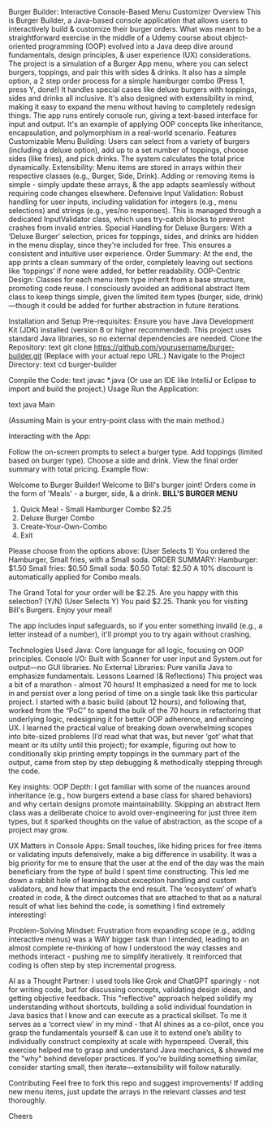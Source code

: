Burger Builder: Interactive Console-Based Menu Customizer
Overview
This is Burger Builder, a Java-based console application that allows users to interactively build & customize their burger orders. 
What was meant to be a straightforward exercise in the middle of a Udemy course about object-oriented programming (OOP) evolved into a Java deep dive around fundamentals, design principles, & user experience (UX) considerations. The project is a simulation of a Burger App menu, where you can select burgers, toppings, and pair this with sides & drinks. 
It also has a simple option, a 2 step order process for a simple hamburger combo (Press 1, press Y, done!) It handles special cases like deluxe burgers with toppings, sides and drinks all inclusive. It's also designed with extensibility in mind, making it easy to expand the menu without having to completely redesign things.
The app runs entirely console run, giving a text-based interface for input and output. It's an example of applying OOP concepts like inheritance, encapsulation, and polymorphism in a real-world scenario.
Features
Customizable Menu Building: Users can select from a variety of burgers (including a deluxe option), add up to a set number of toppings, choose sides (like fries), and pick drinks. The system calculates the total price dynamically.
Extensibility: Menu items are stored in arrays within their respective classes (e.g., Burger, Side, Drink). Adding or removing items is simple - simply update these arrays, & the app adapts seamlessly without requiring code changes elsewhere.
Defensive Input Validation: Robust handling for user inputs, including validation for integers (e.g., menu selections) and strings (e.g., yes/no responses). This is managed through a dedicated InputValidator class, which uses try-catch blocks to prevent crashes from invalid entries.
Special Handling for Deluxe Burgers: With a ‘Deluxe Burger’ selection, prices for toppings, sides, and drinks are hidden in the menu display, since they're included for free. This ensures a consistent and intuitive user experience.
Order Summary: At the end, the app prints a clean summary of the order, completely leaving out sections like ‘toppings’ if none were added, for better readability.
OOP-Centric Design: Classes for each menu item type inherit from a base structure, promoting code reuse. I consciously avoided an additional abstract Item class to keep things simple, given the limited item types (burger, side, drink)—though it could be added for further abstraction in future iterations.

Installation and Setup
Pre-requisites: Ensure you have Java Development Kit (JDK) installed (version 8 or higher recommended). This project uses standard Java libraries, so no external dependencies are needed.
Clone the Repository:
 text
git clone https://github.com/yourusername/burger-builder.git
 (Replace with your actual repo URL.)
Navigate to the Project Directory:
 text
cd burger-builder


Compile the Code:
 text
javac *.java
 (Or use an IDE like IntelliJ or Eclipse to import and build the project.)
Usage
Run the Application:

 text
java Main

 (Assuming Main is your entry-point class with the main method.)


Interacting with the App:


Follow the on-screen prompts to select a burger type.
Add toppings (limited based on burger type).
Choose a side and drink.
View the final order summary with total pricing.
Example flow:

Welcome to Burger Builder!
Welcome to Bill's burger joint!
Orders come in the form of 'Meals' - a burger, side, & a drink.
****BILL'S BURGER MENU****

1. Quick Meal - Small Hamburger Combo $2.25
2. Deluxe Burger Combo
3. Create-Your-Own-Combo 
4. Exit

Please choose from the options above: 
(User Selects 1)
You ordered the Hamburger, Small fries, with a Small soda.
ORDER SUMMARY: 
Hamburger: $1.50
Small fries: $0.50
Small soda: $0.50
Total: $2.50
A 10% discount is automatically applied for Combo meals.

The Grand Total for your order will be $2.25.
Are you happy with this selection? (Y/N)
(User Selects Y)
You paid $2.25. Thank you for visiting Bill's Burgers. Enjoy your meal!

The app includes input safeguards, so if you enter something invalid (e.g., a letter instead of a number), it'll prompt you to try again without crashing.


Technologies Used
Java: Core language for all logic, focusing on OOP principles.
Console I/O: Built with Scanner for user input and System.out for output—no GUI libraries.
No External Libraries: Pure vanilla Java to emphasize fundamentals.
Lessons Learned (& Reflections)
This project was a bit of a marathon - almost 70 hours! It emphasized a need for me to lock in and persist over a long period of time on a single task like this particular project. I started with a basic build (about 12 hours), and following that, worked from the “PoC” to spend the bulk of the 70 hours in refactoring that underlying logic, redesigning it for better OOP adherence, and enhancing UX. 
I learned the practical value of breaking down overwhelming scopes into bite-sized problems (I’d read what that was, but never ‘got’ what that meant or its utilty until this project); for example, figuring out how to conditionally skip printing empty toppings in the summary part of the output, came from step by step debugging & methodically stepping through the code.


Key insights:
OOP Depth: I got familiar with some of the nuances around inheritance (e.g., how burgers extend a base class for shared behaviors) and why certain designs promote maintainability. Skipping an abstract Item class was a deliberate choice to avoid over-engineering for just three item types, but it sparked thoughts on the value of abstraction, as the scope of a project may grow.


UX Matters in Console Apps: Small touches, like hiding prices for free items or validating inputs defensively, make a big difference in usability. It was a big priority for me to ensure that the user at the end of the day was the main beneficiary from the type of build I spent time constructing. This led me down a rabbit hole of learning about exception handling and custom validators, and how that impacts the end result. The ‘ecosystem’ of what’s created in code, & the direct outcomes that are attached to that as a natural result of what lies behind the code, is something I find extremely interesting!


Problem-Solving Mindset: Frustration from expanding scope (e.g., adding interactive menus) was a WAY bigger task than I intended, leading to an almost complete re-thinking of how I understood the way classes and methods interact - pushing me to simplify iteratively. It reinforced that coding is often step by step incremental progress.


AI as a Thought Partner: I used tools like Grok and ChatGPT sparingly - not for writing code, but for discussing concepts, validating design ideas, and getting objective feedback. This "reflective" approach helped solidify my understanding without shortcuts, building a solid individual foundation in Java basics that I know and can execute as a practical skillset. To me it serves as a ‘correct view’ in my mind - that AI shines as a co-pilot, once you grasp the fundamentals yourself & can use it to extend one’s ability to individually construct complexity at scale with hyperspeed.
Overall, this exercise helped me to grasp and understand Java mechanics, & showed me the "why" behind developer practices. If you're building something similar, consider starting small, then iterate—extensibility will follow naturally.

Contributing
Feel free to fork this repo and suggest improvements! If adding new menu items, just update the arrays in the relevant classes and test thoroughly.

Cheers







